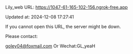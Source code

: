 Lily_web URL: https://1047-61-165-102-156.ngrok-free.app

Updated at: 2024-12-08 17:27:41

If you cannot open this URL, the server might be down.

Please contact: 

goley04@foxmail.com Or Wechat:GL_yeaH